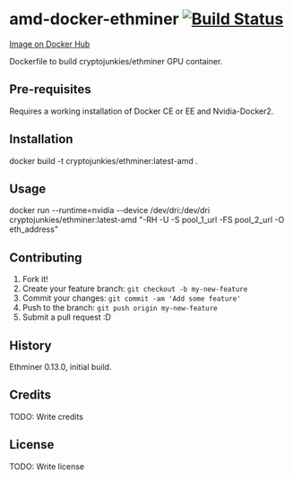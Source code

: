 # amd-docker-ethminer [![Build Status](https://travis-ci.org/CryptoJunkies/amd-docker-ethminer.svg?branch=master)](https://travis-ci.org/CryptoJunkies/amd-docker-ethminer)
[Image on Docker Hub](https://hub.docker.com/r/cryptojunkies/ethminer/)

Dockerfile to build cryptojunkies/ethminer GPU container.

## Pre-requisites

Requires a working installation of Docker CE or EE and Nvidia-Docker2.

## Installation

docker build -t cryptojunkies/ethminer:latest-amd .

## Usage

docker run --runtime=nvidia --device /dev/dri:/dev/dri cryptojunkies/ethminer:latest-amd "-RH -U -S pool_1_url -FS pool_2_url -O eth_address"

## Contributing

1. Fork it!
2. Create your feature branch: `git checkout -b my-new-feature`
3. Commit your changes: `git commit -am 'Add some feature'`
4. Push to the branch: `git push origin my-new-feature`
5. Submit a pull request :D

## History

Ethminer 0.13.0, initial build.

## Credits

TODO: Write credits

## License

TODO: Write license